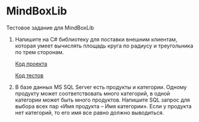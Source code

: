 # MindBoxLib
Тестовое задание для MindBoxLib

1. Напишите на C# библиотеку для поставки внешним клиентам, которая умеет вычислять площадь круга по радиусу и треугольника по трем сторонам.

    <a href="https://github.com/LordVampiree/MindBoxLib/tree/main/MindBoxLib">Код проекта</a>
    
    <a href="https://github.com/LordVampiree/MindBoxLib/tree/main/MindBoxLib.Tests">Код тестов</a>


2. В базе данных MS SQL Server есть продукты и категории. Одному продукту может соответствовать много категорий, в одной категории может быть много продуктов. Напишите SQL запрос для выбора всех пар «Имя продукта – Имя категории». Если у продукта нет категорий, то его имя все равно должно выводиться.
